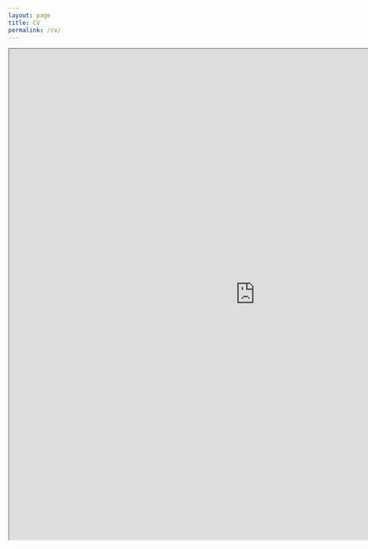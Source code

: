 ```yaml
---
layout: page
title: CV
permalink: /cv/
---
```


<p><iframe width=1000px height=1000px src="https://docs.google.com/document/d/e/2PACX-1vQJZe1rRL9a6kGVCizdOB9RQHV60EnQc0ejBqm8Y4z8PqkYF-m9XbVqVQCC5MmGZwqHUc6wyat1vFDQ/pub?embedded=true"></iframe></p>



